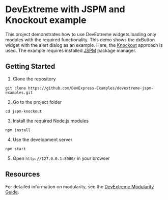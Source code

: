 # DevExtreme with JSPM and Knockout example

This project demonstrates how to use DevExtreme widgets loading only modules with the required functionality. This demo shows the dxButton widget with the alert dialog as an example. Here, the [Knockout](http://knockoutjs.com/) approach is used. The example requires installed [JSPM](http://jspm.io/) package manager.

## Getting Started

1. Clone the repository
 ``` text
 git clone https://github.com/DevExpress-Examples/devextreme-jspm-examples.git
 ```

2. Go to the project folder
 ``` text
 cd jspm-knockout
 ```

3. Install the required Node.js modules
 ``` text
 npm install
 ```

4. Use the development server
 ``` text
 npm start
 ```

5. Open `http://127.0.0.1:8080/` in your browser

## Resources

For detailed information on modularity, see the [DevExtreme Modularity Guide](http://js.devexpress.com/Documentation/Guide/Common/Modularity).
